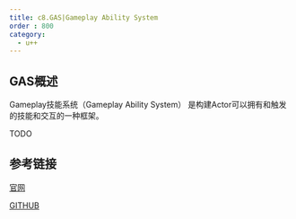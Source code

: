 ```yaml
---
title: c8.GAS|Gameplay Ability System
order : 800
category:
  - u++
---
```

## GAS概述

Gameplay技能系统（Gameplay Ability System） 是构建Actor可以拥有和触发的技能和交互的一种框架。


TODO

## 参考链接
[官网](https://docs.unrealengine.com/5.0/zh-CN/getting-started-with-the-gameplay-ability-system-in-unreal-engine/)

[GITHUB](https://github.com/BillEliot/GASDocumentation_Chinese)

